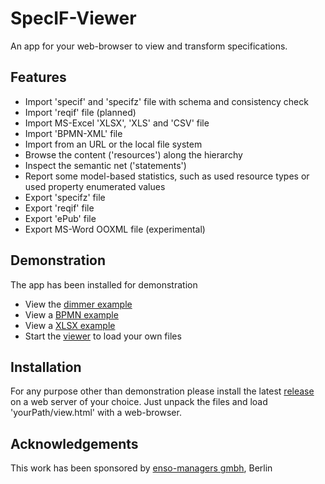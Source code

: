 # SpecIF-Viewer
An app for your web-browser to view and transform specifications.

## Features
- Import 'specif' and 'specifz' file with schema and consistency check
- Import 'reqif' file (planned)
- Import MS-Excel 'XLSX', 'XLS' and 'CSV' file
- Import 'BPMN-XML' file
- Import from an URL or the local file system
- Browse the content ('resources') along the hierarchy
- Inspect the semantic net ('statements')
- Report some model-based statistics, such as used resource types or used property enumerated values
- Export 'specifz' file
- Export 'reqif' file
- Export 'ePub' file
- Export MS-Word OOXML file (experimental)

## Demonstration
The app has been installed for demonstration
- View the [dimmer example](https://specif.de/apps/view.html#import=../examples/Dimmer.specifz)
- View a [BPMN example](https://specif.de/apps/view.html#import=../examples/Fahrtbeginn.bpmn)
- View a [XLSX example](https://specif.de/apps/view.html#import=../examples/Requirements.xlsx)
- Start the [viewer](https://specif.de/apps/view.html) to load your own files

## Installation
For any purpose other than demonstration please install the latest [release](https://github.com/GfSE/SpecIF-Viewer/releases) on a web server of your choice. Just unpack the files and load 'yourPath/view.html' with a web-browser.

## Acknowledgements
This work has been sponsored by [enso-managers gmbh](http://enso-managers.de), Berlin
